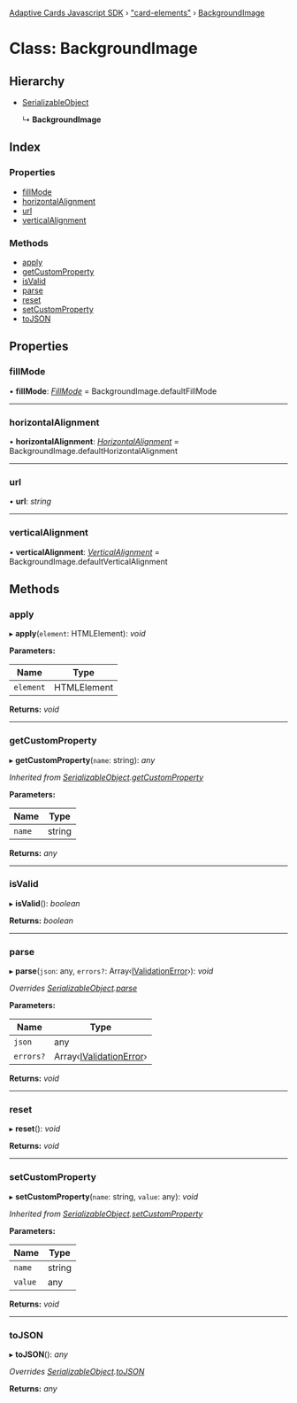[Adaptive Cards Javascript SDK](../README.md) › ["card-elements"](../modules/_card_elements_.md) › [BackgroundImage](_card_elements_.backgroundimage.md)

# Class: BackgroundImage

## Hierarchy

* [SerializableObject](_card_elements_.serializableobject.md)

  ↳ **BackgroundImage**

## Index

### Properties

* [fillMode](_card_elements_.backgroundimage.md#fillmode)
* [horizontalAlignment](_card_elements_.backgroundimage.md#horizontalalignment)
* [url](_card_elements_.backgroundimage.md#url)
* [verticalAlignment](_card_elements_.backgroundimage.md#verticalalignment)

### Methods

* [apply](_card_elements_.backgroundimage.md#apply)
* [getCustomProperty](_card_elements_.backgroundimage.md#getcustomproperty)
* [isValid](_card_elements_.backgroundimage.md#isvalid)
* [parse](_card_elements_.backgroundimage.md#parse)
* [reset](_card_elements_.backgroundimage.md#reset)
* [setCustomProperty](_card_elements_.backgroundimage.md#setcustomproperty)
* [toJSON](_card_elements_.backgroundimage.md#tojson)

## Properties

###  fillMode

• **fillMode**: *[FillMode](../enums/_enums_.fillmode.md)* = BackgroundImage.defaultFillMode

___

###  horizontalAlignment

• **horizontalAlignment**: *[HorizontalAlignment](../enums/_enums_.horizontalalignment.md)* = BackgroundImage.defaultHorizontalAlignment

___

###  url

• **url**: *string*

___

###  verticalAlignment

• **verticalAlignment**: *[VerticalAlignment](../enums/_enums_.verticalalignment.md)* = BackgroundImage.defaultVerticalAlignment

## Methods

###  apply

▸ **apply**(`element`: HTMLElement): *void*

**Parameters:**

Name | Type |
------ | ------ |
`element` | HTMLElement |

**Returns:** *void*

___

###  getCustomProperty

▸ **getCustomProperty**(`name`: string): *any*

*Inherited from [SerializableObject](_card_elements_.serializableobject.md).[getCustomProperty](_card_elements_.serializableobject.md#getcustomproperty)*

**Parameters:**

Name | Type |
------ | ------ |
`name` | string |

**Returns:** *any*

___

###  isValid

▸ **isValid**(): *boolean*

**Returns:** *boolean*

___

###  parse

▸ **parse**(`json`: any, `errors?`: Array‹[IValidationError](../interfaces/_host_config_.ivalidationerror.md)›): *void*

*Overrides [SerializableObject](_card_elements_.serializableobject.md).[parse](_card_elements_.serializableobject.md#parse)*

**Parameters:**

Name | Type |
------ | ------ |
`json` | any |
`errors?` | Array‹[IValidationError](../interfaces/_host_config_.ivalidationerror.md)› |

**Returns:** *void*

___

###  reset

▸ **reset**(): *void*

**Returns:** *void*

___

###  setCustomProperty

▸ **setCustomProperty**(`name`: string, `value`: any): *void*

*Inherited from [SerializableObject](_card_elements_.serializableobject.md).[setCustomProperty](_card_elements_.serializableobject.md#setcustomproperty)*

**Parameters:**

Name | Type |
------ | ------ |
`name` | string |
`value` | any |

**Returns:** *void*

___

###  toJSON

▸ **toJSON**(): *any*

*Overrides [SerializableObject](_card_elements_.serializableobject.md).[toJSON](_card_elements_.serializableobject.md#tojson)*

**Returns:** *any*

